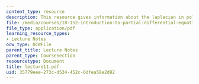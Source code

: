 ```yaml
---
content_type: resource
description: This resource gives information about the laplacian in polar coordinates.
file: /media/courses/18-152-introduction-to-partial-differential-equations-fall-2005/35779eee273cd534452c6dfea58e2d92_lecture11.pdf
file_type: application/pdf
learning_resource_types:
- Lecture Notes
ocw_type: OCWFile
parent_title: Lecture Notes
parent_type: CourseSection
resourcetype: Document
title: lecture11.pdf
uid: 35779eee-273c-d534-452c-6dfea58e2d92
---
```

